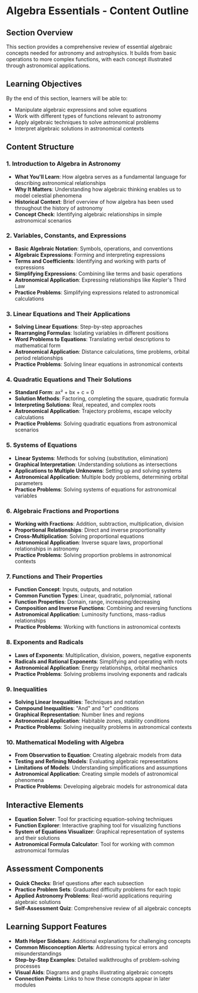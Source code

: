 # Algebra Essentials - Content Outline

## Section Overview
This section provides a comprehensive review of essential algebraic concepts needed for astronomy and astrophysics. It builds from basic operations to more complex functions, with each concept illustrated through astronomical applications.

## Learning Objectives
By the end of this section, learners will be able to:
- Manipulate algebraic expressions and solve equations
- Work with different types of functions relevant to astronomy
- Apply algebraic techniques to solve astronomical problems
- Interpret algebraic solutions in astronomical contexts

## Content Structure

### 1. Introduction to Algebra in Astronomy
- **What You'll Learn**: How algebra serves as a fundamental language for describing astronomical relationships
- **Why It Matters**: Understanding how algebraic thinking enables us to model celestial phenomena
- **Historical Context**: Brief overview of how algebra has been used throughout the history of astronomy
- **Concept Check**: Identifying algebraic relationships in simple astronomical scenarios

### 2. Variables, Constants, and Expressions
- **Basic Algebraic Notation**: Symbols, operations, and conventions
- **Algebraic Expressions**: Forming and interpreting expressions
- **Terms and Coefficients**: Identifying and working with parts of expressions
- **Simplifying Expressions**: Combining like terms and basic operations
- **Astronomical Application**: Expressing relationships like Kepler's Third Law
- **Practice Problems**: Simplifying expressions related to astronomical calculations

### 3. Linear Equations and Their Applications
- **Solving Linear Equations**: Step-by-step approaches
- **Rearranging Formulas**: Isolating variables in different positions
- **Word Problems to Equations**: Translating verbal descriptions to mathematical form
- **Astronomical Application**: Distance calculations, time problems, orbital period relationships
- **Practice Problems**: Solving linear equations in astronomical contexts

### 4. Quadratic Equations and Their Solutions
- **Standard Form**: ax² + bx + c = 0
- **Solution Methods**: Factoring, completing the square, quadratic formula
- **Interpreting Solutions**: Real, repeated, and complex roots
- **Astronomical Application**: Trajectory problems, escape velocity calculations
- **Practice Problems**: Solving quadratic equations from astronomical scenarios

### 5. Systems of Equations
- **Linear Systems**: Methods for solving (substitution, elimination)
- **Graphical Interpretation**: Understanding solutions as intersections
- **Applications to Multiple Unknowns**: Setting up and solving systems
- **Astronomical Application**: Multiple body problems, determining orbital parameters
- **Practice Problems**: Solving systems of equations for astronomical variables

### 6. Algebraic Fractions and Proportions
- **Working with Fractions**: Addition, subtraction, multiplication, division
- **Proportional Relationships**: Direct and inverse proportionality
- **Cross-Multiplication**: Solving proportional equations
- **Astronomical Application**: Inverse square laws, proportional relationships in astronomy
- **Practice Problems**: Solving proportion problems in astronomical contexts

### 7. Functions and Their Properties
- **Function Concept**: Inputs, outputs, and notation
- **Common Function Types**: Linear, quadratic, polynomial, rational
- **Function Properties**: Domain, range, increasing/decreasing
- **Composition and Inverse Functions**: Combining and reversing functions
- **Astronomical Application**: Luminosity functions, mass-radius relationships
- **Practice Problems**: Working with functions in astronomical contexts

### 8. Exponents and Radicals
- **Laws of Exponents**: Multiplication, division, powers, negative exponents
- **Radicals and Rational Exponents**: Simplifying and operating with roots
- **Astronomical Application**: Energy relationships, orbital mechanics
- **Practice Problems**: Solving problems involving exponents and radicals

### 9. Inequalities
- **Solving Linear Inequalities**: Techniques and notation
- **Compound Inequalities**: "And" and "or" conditions
- **Graphical Representation**: Number lines and regions
- **Astronomical Application**: Habitable zones, stability conditions
- **Practice Problems**: Solving inequality problems in astronomical contexts

### 10. Mathematical Modeling with Algebra
- **From Observation to Equation**: Creating algebraic models from data
- **Testing and Refining Models**: Evaluating algebraic representations
- **Limitations of Models**: Understanding simplifications and assumptions
- **Astronomical Application**: Creating simple models of astronomical phenomena
- **Practice Problems**: Developing algebraic models for astronomical data

## Interactive Elements
- **Equation Solver**: Tool for practicing equation-solving techniques
- **Function Explorer**: Interactive graphing tool for visualizing functions
- **System of Equations Visualizer**: Graphical representation of systems and their solutions
- **Astronomical Formula Calculator**: Tool for working with common astronomical formulas

## Assessment Components
- **Quick Checks**: Brief questions after each subsection
- **Practice Problem Sets**: Graduated difficulty problems for each topic
- **Applied Astronomy Problems**: Real-world applications requiring algebraic solutions
- **Self-Assessment Quiz**: Comprehensive review of all algebraic concepts

## Learning Support Features
- **Math Helper Sidebars**: Additional explanations for challenging concepts
- **Common Misconception Alerts**: Addressing typical errors and misunderstandings
- **Step-by-Step Examples**: Detailed walkthroughs of problem-solving processes
- **Visual Aids**: Diagrams and graphs illustrating algebraic concepts
- **Connection Points**: Links to how these concepts appear in later modules
